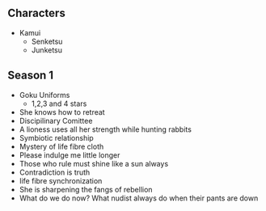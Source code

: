 ## Characters

* Kamui
  * Senketsu
  * Junketsu

## Season 1

* Goku Uniforms
  * 1,2,3 and 4 stars
* She knows how to retreat
* Discipilinary Comittee
* A lioness uses all her strength while hunting rabbits
* Symbiotic relationship
* Mystery of life fibre cloth
* Please indulge me little longer
* Those who rule must shine like a sun always
* Contradiction is truth
* life fibre synchronization
* She is sharpening the fangs of rebellion
* What do we do now? What nudist always do when their pants are down